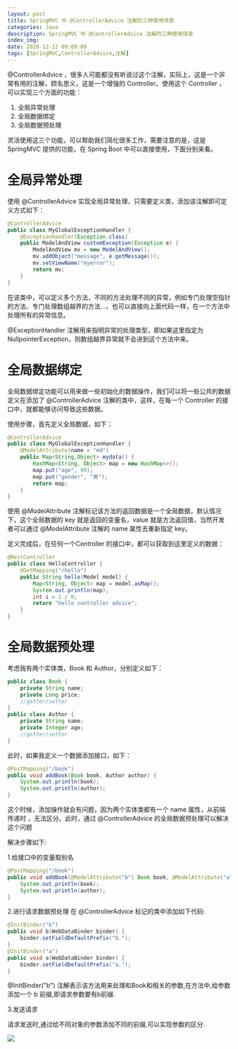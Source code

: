 ```yaml
---
layout: post
title: SpringMVC 中 @ControllerAdvice 注解的三种使用场景
categories: Java
description: SpringMVC 中 @ControllerAdvice 注解的三种使用场景
index_img: 
date: 2020-12-12 09:09:09
tags: [SpringMVC,ControllerAdvice,注解]
---
```


@ControllerAdvice ，很多人可能都没有听说过这个注解，实际上，这是一个非常有用的注解，顾名思义，这是一个增强的 Controller。使用这个 Controller ，可以实现三个方面的功能：

1.  全局异常处理
2.  全局数据绑定
3.  全局数据预处理

灵活使用这三个功能，可以帮助我们简化很多工作，需要注意的是，这是 SpringMVC 提供的功能，在 Spring Boot 中可以直接使用，下面分别来看。

# 全局异常处理

使用 @ControllerAdvice 实现全局异常处理，只需要定义类，添加该注解即可定义方式如下：

```java
@ControllerAdvice
public class MyGlobalExceptionHandler {
    @ExceptionHandler(Exception.class)
    public ModelAndView customException(Exception e) {
        ModelAndView mv = new ModelAndView();
        mv.addObject("message", e.getMessage());
        mv.setViewName("myerror");
        return mv;
    }
}

```

在该类中，可以定义多个方法，不同的方法处理不同的异常，例如专门处理空指针的方法、专门处理数组越界的方法...，也可以直接向上面代码一样，在一个方法中处理所有的异常信息。

@ExceptionHandler 注解用来指明异常的处理类型，即如果这里指定为 NullpointerException，则数组越界异常就不会进到这个方法中来。

# 全局数据绑定

全局数据绑定功能可以用来做一些初始化的数据操作，我们可以将一些公共的数据定义在添加了 @ControllerAdvice 注解的类中，这样，在每一个 Controller 的接口中，就都能够访问导致这些数据。

使用步骤，首先定义全局数据，如下：

```java
@ControllerAdvice
public class MyGlobalExceptionHandler {
    @ModelAttribute(name = "md")
    public Map<String,Object> mydata() {
        HashMap<String, Object> map = new HashMap<>();
        map.put("age", 99);
        map.put("gender", "男");
        return map;
    }
}

```

使用 @ModelAttribute 注解标记该方法的返回数据是一个全局数据，默认情况下，这个全局数据的 key 就是返回的变量名，value 就是方法返回值，当然开发者可以通过 @ModelAttribute 注解的 name 属性去重新指定 key。

定义完成后，在任何一个Controller 的接口中，都可以获取到这里定义的数据：

```java
@RestController
public class HelloController {
    @GetMapping("/hello")
    public String hello(Model model) {
        Map<String, Object> map = model.asMap();
        System.out.println(map);
        int i = 1 / 0;
        return "hello controller advice";
    }
}

```

# 全局数据预处理

考虑我有两个实体类，Book 和 Author，分别定义如下：

```java
public class Book {
    private String name;
    private Long price;
    //getter/setter
}
public class Author {
    private String name;
    private Integer age;
    //getter/setter
}

```

此时，如果我定义一个数据添加接口，如下：

```java
@PostMapping("/book")
public void addBook(Book book, Author author) {
    System.out.println(book);
    System.out.println(author);
}

```

这个时候，添加操作就会有问题，因为两个实体类都有一个 name 属性，从前端传递时 ，无法区分。此时，通过 @ControllerAdvice 的全局数据预处理可以解决这个问题

解决步骤如下:

1.给接口中的变量取别名

```java
@PostMapping("/book")
public void addBook(@ModelAttribute("b") Book book, @ModelAttribute("a") Author author) {
    System.out.println(book);
    System.out.println(author);
}

```

2.进行请求数据预处理
在 @ControllerAdvice 标记的类中添加如下代码:

```java
@InitBinder("b")
public void b(WebDataBinder binder) {
    binder.setFieldDefaultPrefix("b.");
}
@InitBinder("a")
public void a(WebDataBinder binder) {
    binder.setFieldDefaultPrefix("a.");
}

```

@InitBinder("b") 注解表示该方法用来处理和Book和相关的参数,在方法中,给参数添加一个 b 前缀,即请求参数要有b前缀.

3.发送请求

请求发送时,通过给不同对象的参数添加不同的前缀,可以实现参数的区分.

![](https://www.javaboy.org/images/boot/5-1.png)
